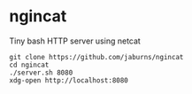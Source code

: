 ngincat
=======

Tiny bash HTTP server using netcat

```
git clone https://github.com/jaburns/ngincat
cd ngincat
./server.sh 8080
xdg-open http://localhost:8080
```
